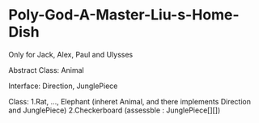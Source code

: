 # Poly-God-A-Master-Liu-s-Home-Dish
Only for Jack, Alex, Paul and Ulysses



Abstract Class:
Animal

Interface:
Direction,
JunglePiece


Class:
1.Rat, ..., Elephant (inheret Animal, and there implements Direction and JunglePiece)
2.Checkerboard (assessble : JunglePiece[][])


